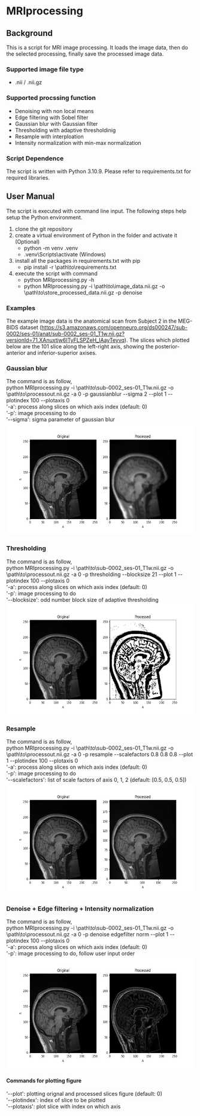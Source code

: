 # MRIprocessing

## Background
This is a script for MRI image processing. It loads the image data, then do the selected processing, finally save the processed image data.

### Supported image file type
- .nii / .nii.gz

### Supported procssing function
- Denoising with non local means
- Edge filtering with Sobel filter
- Gaussian blur with Gaussian filter
- Thresholding with adaptive thresholdinig
- Resample with interploation
- Intensity normalization with min-max normalization

### Script Dependence
The script is written with Python 3.10.9. Please refer to requirements.txt for required libraries.

## User Manual
The script is executed with command line input. The following steps help setup the Python environment.
1. clone the git repository
2. create a virtual environment of Python in the folder and activate it (Optional)
   - python -m venv .venv
   - .venv\Scripts\activate (Windows)
3. install all the packages in requirements.txt with pip
   - pip install -r \path\to\requirements.txt
4. execute the script with command
   - python MRIprocessing.py -h
   - python MRIprocessing.py -i \path\to\image_data.nii.gz -o \path\to\store_processed_data.nii.gz -p denoise

### Examples
The example image data is the anatomical scan from Subject 2 in the MEG-BIDS dataset (https://s3.amazonaws.com/openneuro.org/ds000247/sub-0002/ses-01/anat/sub-0002_ses-01_T1w.nii.gz?versionId=71.XAnuxtjw6ITyFLSPZeH_lAayTeyvq). The slices which plotted below are the 101 slice along the left-right axis, showing the posterior-anterior and inferior-superior axises.

### Gaussian blur
The command is as follow,  
python MRIprocessing.py -i \path\to\sub-0002_ses-01_T1w.nii.gz -o \path\to\processout.nii.gz -a 0 -p gaussianblur --sigma 2 --plot 1 --plotindex 100 --plotaxis 0  
'-a': process along slices on which axis index (default: 0)  
'-p': image processing to do  
'--sigma': sigma parameter of gaussian blur  
<img src="https://github.com/ZOOTAA/MRIprocessing/blob/main/processedImage/sub-0002_ses-01_T1w_gaussblur_sigma2.png" width="600" height="300">

### Thresholding
The command is as follow,  
python MRIprocessing.py -i \path\to\sub-0002_ses-01_T1w.nii.gz -o \path\to\processout.nii.gz -a 0 -p thresholding --blocksize 21 --plot 1 --plotindex 100 --plotaxis 0  
'-a': process along slices on which axis index (default: 0)  
'-p': image processing to do  
'--blocksize': odd number block size of adaptive thresholding  
<img src="https://github.com/ZOOTAA/MRIprocessing/blob/main/processedImage/sub-0002_ses-01_T1w_threshold_bsize21.png" width="600" height="300">

### Resample
The command is as follow,  
python MRIprocessing.py -i \path\to\sub-0002_ses-01_T1w.nii.gz -o \path\to\processout.nii.gz -a 0 -p resample --scalefactors 0.8 0.8 0.8 --plot 1 --plotindex 100 --plotaxis 0  
'-a': process along slices on which axis index (default: 0)  
'-p': image processing to do  
'--scalefactors': list of scale factors of axis 0, 1, 2 (default: [0.5, 0.5, 0.5])  
<img src="https://github.com/ZOOTAA/MRIprocessing/blob/main/processedImage/sub-0002_ses-01_T1w_resample_sfactor08.png" width="600" height="300">

### Denoise + Edge filtering + Intensity normalization
The command is as follow,  
python MRIprocessing.py -i \path\to\sub-0002_ses-01_T1w.nii.gz -o \path\to\processout.nii.gz -a 0 -p denoise edgefilter norm --plot 1 --plotindex 100 --plotaxis 0  
'-a': process along slices on which axis index (default: 0)  
'-p': image processing to do, follow user input order  
<img src="https://github.com/ZOOTAA/MRIprocessing/blob/main/processedImage/sub-0002_ses-01_T1w_denoise_edgefilter_norm.png" width="600" height="300">

#### Commands for plotting figure
'--plot': plotting orignal and processed slices figure (default: 0)  
'--plotindex': index of slice to be plotted  
'--plotaxis': plot slice with index on which axis 

